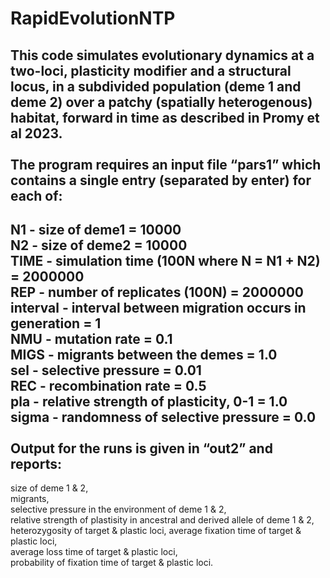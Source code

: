 # RapidEvolutionNTP

This code simulates evolutionary dynamics at a two-loci, plasticity modifier and a structural locus, in a subdivided population (deme 1 and deme 2) over a patchy (spatially heterogenous) habitat, forward in time as described in Promy et al 2023. <br> <br>
**The program requires an input file “pars1” which contains a single entry (separated by enter) for each of:**<br>
-------------------------------------------------------------------------------------------------------------------
N1 - size of deme1 = 10000 <br>
N2 - size of deme2 = 10000<br>
TIME - simulation time (100N where N = N1 + N2) = 2000000 <br>
REP - number of replicates (100N)  = 2000000 <br>
interval - interval between migration occurs in generation = 1 <br>
NMU - mutation rate = 0.1 <br>
MIGS - migrants between the demes = 1.0 <br>
sel - selective pressure = 0.01 <br>
REC - recombination rate = 0.5 <br>
pla - relative strength of plasticity, 0-1 = 1.0 <br>
sigma - randomness of selective pressure = 0.0 <br>
 <br>
**Output for the runs is given in “out2” and reports:** <br>
------------------------------------------------------------
size of deme 1 & 2,<br> migrants,<br> selective pressure in the environment of deme 1 & 2,<br> relative strength of plastisity in ancestral and derived allele of deme 1 & 2,<br> heterozygosity of target & plastic loci, average fixation time of target & plastic loci,<br> average loss time of target & plastic loci, <br> probability of fixation time of target & plastic loci.<br>
